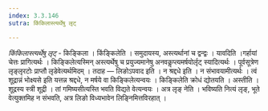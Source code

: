 ```yaml
---
index: 3.3.146
sutra: किंकिलास्त्यर्थेषु लृट्

---
```

_किंकिलास्त्यर्थेषु लृट्_ - किङ्किला । किंङ्किलेति । समुदायस्य, अस्त्यर्थानां च द्वन्द्वः । यावदिति ।गर्हायां चेत्तः प्रागित्यर्थः । किङ्किलेत्यस्मिन् अस्त्यर्थेषु च प्रयुज्यमानेषु अनवकॢप्त्यमर्षयोर्लृट् स्यादित्यर्थः । पूर्वसूत्रेण लृङ्लृरटोः प्राप्तौ लृडेवेत्यर्थमिदम् । तदाह —  लिङोऽपवाद इति । न श्रद्दधे इति । न संभावयामीत्यर्थः । त्वं शूद्रान्नं भोक्ष्यसे इति यत्तन्न श्रद्दधे, न मर्षये वा किङ्किलेत्यन्वयः । किङ्किलेति क्रोधं द्योतयति । अस्तीति । शूद्रस्य स्त्री शूद्री । तां गमिष्यसीत्यस्ति भवति विद्यते वेत्यन्वयः । अत्र लृङ् नेति । भविष्यति नित्यं लृङ्, भूते वेत्युक्तमिह न संभवति, अत्र लिङो विध्यभावेन लिङ्निमित्तविरहात् ।